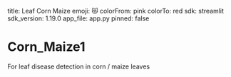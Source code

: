 title: Leaf Corn Maize
emoji: 😻
colorFrom: pink
colorTo: red
sdk: streamlit
sdk_version: 1.19.0
app_file: app.py
pinned: false



# Corn_Maize1
For leaf disease detection in corn / maize leaves
